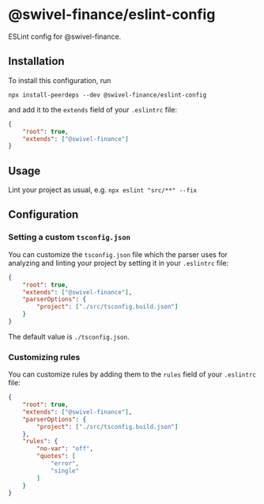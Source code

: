 # @swivel-finance/eslint-config
ESLint config for @swivel-finance.

## Installation
To install this configuration, run
```
npx install-peerdeps --dev @swivel-finance/eslint-config
```
and add it to the `extends` field of your `.eslintrc` file:
```json
{
    "root": true,
    "extends": ["@swivel-finance"]
}
```

## Usage
Lint your project as usual, e.g. `npx eslint "src/**" --fix`

## Configuration

### Setting a custom `tsconfig.json`
You can customize the `tsconfig.json` file which the parser uses for analyzing and linting your project by setting it in your `.eslintrc` file:
```json
{
    "root": true,
    "extends": ["@swivel-finance"],
    "parserOptions": {
        "project": ["./src/tsconfig.build.json"]
    }
}
```
The default value is `./tsconfig.json`.

### Customizing rules
You can customize rules by adding them to the `rules` field of your `.eslintrc` file:
```json
{
    "root": true,
    "extends": ["@swivel-finance"],
    "parserOptions": {
        "project": ["./src/tsconfig.build.json"]
    },
    "rules": {
        "no-var": "off",
        "quotes": [
            "error",
            "single"
        ]
    }
}
```
